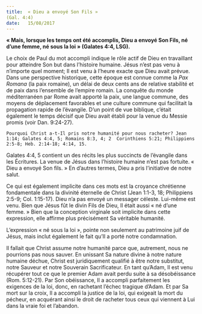 ```yaml
---
title:  « Dieu a envoyé Son Fils » 
(Gal. 4:4)
date:   15/08/2017
---
```


**« Mais, lorsque les temps ont été accomplis, Dieu a envoyé Son Fils, né d’une femme, né sous la loi » (Galates  4:4, LSG).**

Le choix de Paul du mot accompli indique le rôle actif de Dieu en travaillant pour atteindre Son but dans  l’histoire humaine. Jésus n’est pas venu à n’importe quel moment; Il est venu à l’heure exacte que Dieu avait  prévue. Dans une perspective historique, cette époque est connue comme la *Pax Romana* (la paix romaine), un délai de deux cents ans de relative stabilité et de paix dans l’ensemble de l’empire romain. La conquête du  monde méditerranéen par Rome avait apporté la paix, une langue commune, des moyens de déplacement  favorables et une culture commune qui facilitait la propagation rapide de l’évangile. D’un point de vue biblique,  c’était également le temps décisif que Dieu avait établi pour la venue du Messie promis (voir Dan. 9:24-27). 

`Pourquoi Christ a-t-Il pris notre humanité pour nous racheter? Jean 1:14; Galates 4:4, 5; Romains 8:3, 4; 2  Corinthiens 5:21; Philippiens 2:5-8; Heb. 2:14-18; 4:14, 15.`

Galates 4:4, 5 contient un des récits les plus succincts de l’évangile dans les Écritures. La venue de Jésus dans  l’histoire humaine n’est pas fortuite. « Dieu a envoyé Son fils. » En d’autres termes, Dieu a pris l’initiative de  notre salut. 

Ce qui est également implicite dans ces mots est la croyance chrétienne fondamentale dans la divinité  éternelle de Christ (Jean 1:1-3, 18; Philippiens 2:5-9; Col. 1:15-17). Dieu n’a pas envoyé un messager céleste.  Lui-même est venu. Bien que Jésus fût le divin Fils de Dieu, Il était aussi « né d’une femme. » Bien que la  conception virginale soit implicite dans cette expression, elle affirme plus précisément Sa véritable humanité. 

L’expression « né sous la loi », pointe non seulement au patrimoine juif de Jésus, mais inclut également le fait  qu’Il a porté notre condamnation. 

Il fallait que Christ assume notre humanité parce que, autrement, nous ne  pourrions pas nous sauver. En unissant Sa nature divine à notre nature humaine déchue, Christ est  juridiquement qualifié à être notre substitut, notre Sauveur et notre Souverain Sacrificateur. En tant qu’Adam, Il est venu récupérer tout ce que le  premier Adam avait perdu suite à sa désobéissance (Rom. 5:12-21). Par Son obéissance, Il a accompli  parfaitement les exigences de la loi, donc, en rachetant l’échec tragique d’Adam. Et par Sa mort sur la croix, Il a  accompli la justice de la loi, qui exigeait la mort du pécheur, en acquérant ainsi le droit de racheter tous ceux  qui viennent à Lui dans la vraie foi et l’abandon.